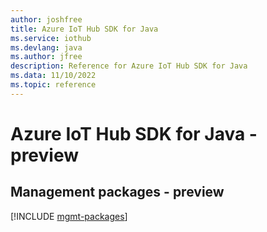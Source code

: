 ```yaml
---
author: joshfree
title: Azure IoT Hub SDK for Java
ms.service: iothub
ms.devlang: java
ms.author: jfree
description: Reference for Azure IoT Hub SDK for Java
ms.data: 11/10/2022
ms.topic: reference
---
```

# Azure IoT Hub SDK for Java - preview

## Management packages - preview
[!INCLUDE [mgmt-packages](iot-hub-mgmt-index.md)]